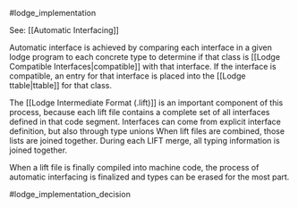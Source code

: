 #lodge_implementation 

See: [[Automatic Interfacing]]

Automatic interface is achieved by comparing each interface in a given lodge program to each concrete type to determine if that class is [[Lodge Compatible Interfaces|compatible]] with that interface. If the interface is compatible, an entry for that interface is placed into the [[Lodge ttable|ttable]] for that class.


The [[Lodge Intermediate Format (.lift)]] is an important component of this process, because each lift file contains a complete set of all interfaces defined in that code segment. Interfaces can come from explicit interface definition, but also through type unions When lift files are combined, those lists are joined together. During each LIFT merge, all typing information is joined together.


When a lift file is finally compiled into machine code, the process of automatic interfacing is finalized and types can be erased for the most part.

#lodge_implementation_decision
